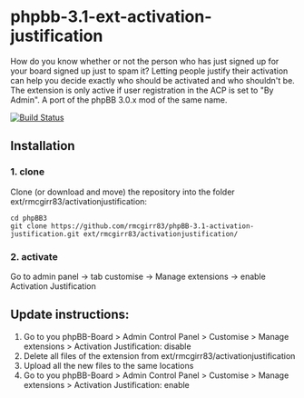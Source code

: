 phpbb-3.1-ext-activation-justification
=========================

How do you know whether or not the person who has just signed up for your board signed up just to spam it? Letting people justify their activation can help you decide exactly who should be activated and who shouldn't be. The extension is only active if user registration in the ACP is set to "By Admin". A port of the phpBB 3.0.x mod of the same name.

[![Build Status](https://travis-ci.org/RMcGirr83/phpBB-3.1-activation-justification.svg?branch=master)](https://travis-ci.org/RMcGirr83/phpBB-3.1-activation-justification)
## Installation

### 1. clone
Clone (or download and move) the repository into the folder ext/rmcgirr83/activationjustification:

```
cd phpBB3
git clone https://github.com/rmcgirr83/phpBB-3.1-activation-justification.git ext/rmcgirr83/activationjustification/
```

### 2. activate
Go to admin panel -> tab customise -> Manage extensions -> enable Activation Justification

## Update instructions:
1. Go to you phpBB-Board > Admin Control Panel > Customise > Manage extensions > Activation Justification: disable
2. Delete all files of the extension from ext/rmcgirr83/activationjustification
3. Upload all the new files to the same locations
4. Go to you phpBB-Board > Admin Control Panel > Customise > Manage extensions > Activation Justification: enable
